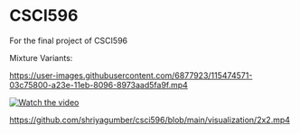 # CSCI596
For the final project of CSCI596


Mixture Variants:

https://user-images.githubusercontent.com/6877923/115474571-03c75800-a23e-11eb-8096-8973aad5fa9f.mp4

[![Watch the video](https://i.stack.imgur.com/Vp2cE.png)](https://github.com/shriyagumber/csci596/blob/main/visualization/2x2.mp4)


https://github.com/shriyagumber/csci596/blob/main/visualization/2x2.mp4
